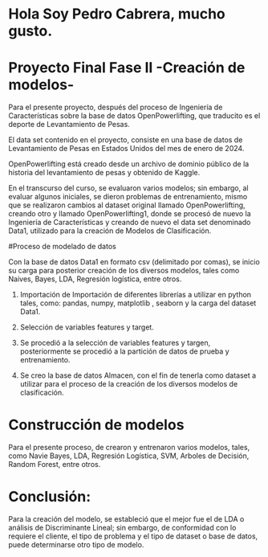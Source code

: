 # Hola Soy Pedro Cabrera, mucho gusto.

# Proyecto Final Fase II -Creación de modelos-

Para el presente proyecto, después del proceso de Ingeniería de Características sobre la base de datos OpenPowerlifting, que traducito es el deporte de Levantamiento de Pesas.

El data set contenido en el proyecto, consiste en una base de datos de Levantamiento de Pesas en Estados Unidos del mes de enero de 2024. 

OpenPowerlifting está creado desde un archivo de dominio público de la historia del levantamiento de pesas y obtenido de Kaggle.

En el transcurso del curso, se evaluaron varios modelos; sin embargo, al evaluar algunos iniciales, se dieron problemas de entrenamiento, mismo que se realizaron cambios al dataset original llamado OpenPowerlifting, creando otro y llamado OpenPowerlifting1, donde se procesó de nuevo la Ingeniería de Características y creando de nuevo el data set denominado Data1, utilizado para la creación de Modelos de Clasificación.

#Proceso de modelado de datos

Con la base de datos Data1 en formato csv (delimitado por comas), se inicio su carga para posterior creación de los diversos modelos, tales como Naives, Bayes, LDA, Regresión logística, entre otros.

1.	Importación de Importación de diferentes librerías a utilizar en python tales, como: pandas, numpy, matplotlib , seaborn y la carga del dataset Data1.

2.	Selección de variables features y target. 

3.	Se procedió a la selección de variables features y targen, posteriormente se procedió a la partición de datos de prueba y entrenamiento.

4.	Se creo la base de datos Almacen, con el fin de tenerla como dataset a utilizar para el proceso de la creación de los diversos modelos de clasificación.

# Construcción de modelos

Para el presente proceso, de crearon y entrenaron varios modelos, tales, como Navie Bayes, LDA, Regresión Logística, SVM, Arboles de Decisión, Random Forest, entre otros.

# Conclusión:

Para la creación del modelo, se estableció que el mejor fue el de LDA o análisis de Discriminante Lineal; sin embargo, de conformidad con lo requiere el cliente, el tipo de problema y el tipo de dataset o base de datos, puede determinarse otro tipo de modelo. 
